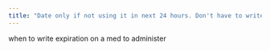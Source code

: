```yaml
---
title: "Date only if not using it in next 24 hours. Don't have to write time unless it's that day that it expires - don't have to if short procedure."
---
```

when to write expiration on a med to administer

